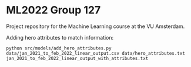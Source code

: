 # ML2022 Group 127
Project repository for the Machine Learning course at the VU Amsterdam.  


Adding hero attributes to match information:

    python src/models/add_hero_attributes.py data/jan_2021_to_feb_2022_linear_output.csv data/hero_attributes.txt jan_2021_to_feb_2022_linear_output_with_attributes.txt
